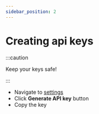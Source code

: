 ```yaml
---
sidebar_position: 2
---
```


# Creating api keys

:::caution

Keep your keys safe!

:::

* Navigate to [settings](https://app.modulehub.io/settings)
* Click **Generate API key** button
* Copy the key

